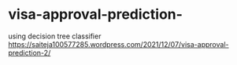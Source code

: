# visa-approval-prediction-
using decision tree classifier 
https://saiteja100577285.wordpress.com/2021/12/07/visa-approval-prediction-2/
